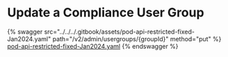# Update a Compliance User Group

{% swagger src="../../../.gitbook/assets/pod-api-restricted-fixed-Jan2024.yaml" path="/v2/admin/usergroups/{groupId}" method="put" %}
[pod-api-restricted-fixed-Jan2024.yaml](../../../.gitbook/assets/pod-api-restricted-fixed-Jan2024.yaml)
{% endswagger %}
